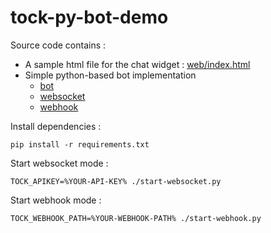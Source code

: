 # tock-py-bot-demo

Source code contains :

- A sample html file for the chat widget : [web/index.html](web/index.html)
- Simple python-based bot implementation
    - [bot](bot.kt)
    - [websocket](start-websoket.py) 
    - [webhook](start-webhook.py)
    
Install dependencies :

    pip install -r requirements.txt

    
Start websocket mode :

    TOCK_APIKEY=%YOUR-API-KEY% ./start-websocket.py
    
Start webhook mode :
    
    TOCK_WEBHOOK_PATH=%YOUR-WEBHOOK-PATH% ./start-webhook.py